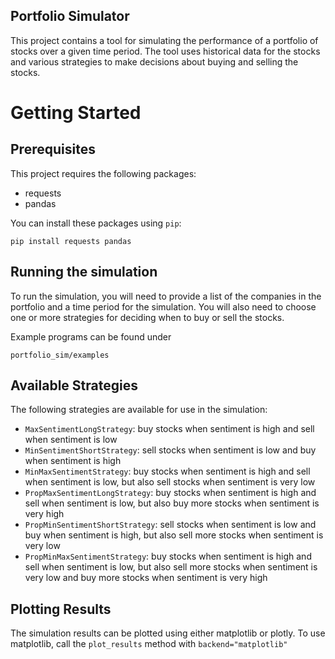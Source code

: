 Portfolio Simulator
-------------------

This project contains a tool for simulating the performance of a portfolio of stocks over a given time period. The tool uses historical data for the stocks and various strategies to make decisions about buying and selling the stocks.

Getting Started
===============

Prerequisites
-------------

This project requires the following packages:

- requests
- pandas

You can install these packages using `pip`:

    pip install requests pandas

Running the simulation
----------------------

To run the simulation, you will need to provide a list of the companies in the portfolio and a time period for the simulation. You will also need to choose one or more strategies for deciding when to buy or sell the stocks.

Example programs can be found under 

    portfolio_sim/examples


Available Strategies
-------------------

The following strategies are available for use in the simulation:

-   `MaxSentimentLongStrategy`: buy stocks when sentiment is high and sell when sentiment is low
-   `MinSentimentShortStrategy`: sell stocks when sentiment is low and buy when sentiment is high
-   `MinMaxSentimentStrategy`: buy stocks when sentiment is high and sell when sentiment is low, but also sell stocks when sentiment is very low
-   `PropMaxSentimentLongStrategy`: buy stocks when sentiment is high and sell when sentiment is low, but also buy more stocks when sentiment is very high
-   `PropMinSentimentShortStrategy`: sell stocks when sentiment is low and buy when sentiment is high, but also sell more stocks when sentiment is very low
-   `PropMinMaxSentimentStrategy`: buy stocks when sentiment is high and sell when sentiment is low, but also sell more stocks when sentiment is very low and buy more stocks when sentiment is very high


Plotting Results
----------------

The simulation results can be plotted using either matplotlib or plotly. To use matplotlib, call the `plot_results` method with 
    `backend="matplotlib"`
